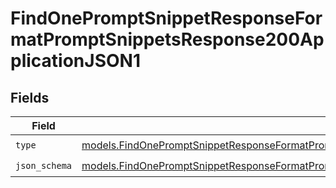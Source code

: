 # FindOnePromptSnippetResponseFormatPromptSnippetsResponse200ApplicationJSON1


## Fields

| Field                                                                                                                                                                                                          | Type                                                                                                                                                                                                           | Required                                                                                                                                                                                                       | Description                                                                                                                                                                                                    |
| -------------------------------------------------------------------------------------------------------------------------------------------------------------------------------------------------------------- | -------------------------------------------------------------------------------------------------------------------------------------------------------------------------------------------------------------- | -------------------------------------------------------------------------------------------------------------------------------------------------------------------------------------------------------------- | -------------------------------------------------------------------------------------------------------------------------------------------------------------------------------------------------------------- |
| `type`                                                                                                                                                                                                         | [models.FindOnePromptSnippetResponseFormatPromptSnippetsResponse200ApplicationJSONResponseBody1Type](../models/findonepromptsnippetresponseformatpromptsnippetsresponse200applicationjsonresponsebody1type.md) | :heavy_check_mark:                                                                                                                                                                                             | N/A                                                                                                                                                                                                            |
| `json_schema`                                                                                                                                                                                                  | [models.FindOnePromptSnippetResponseFormatPromptSnippetsResponse200ApplicationJSONJSONSchema](../models/findonepromptsnippetresponseformatpromptsnippetsresponse200applicationjsonjsonschema.md)               | :heavy_check_mark:                                                                                                                                                                                             | N/A                                                                                                                                                                                                            |